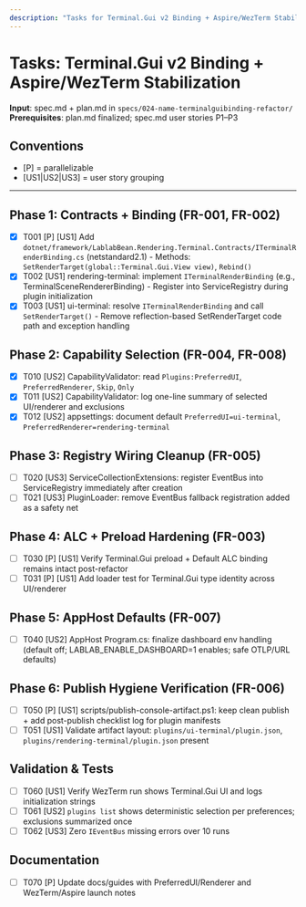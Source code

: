 ```yaml
---
description: "Tasks for Terminal.Gui v2 Binding + Aspire/WezTerm Stabilization"
---
```


# Tasks: Terminal.Gui v2 Binding + Aspire/WezTerm Stabilization

**Input**: spec.md + plan.md in `specs/024-name-terminalguibinding-refactor/`
**Prerequisites**: plan.md finalized; spec.md user stories P1–P3

## Conventions

- [P] = parallelizable
- [US1|US2|US3] = user story grouping

---

## Phase 1: Contracts + Binding (FR-001, FR-002)

- [X] T001 [P] [US1] Add `dotnet/framework/LablabBean.Rendering.Terminal.Contracts/ITerminalRenderBinding.cs` (netstandard2.1)
      - Methods: `SetRenderTarget(global::Terminal.Gui.View view)`, `Rebind()`
- [X] T002 [US1] rendering-terminal: implement `ITerminalRenderBinding` (e.g., TerminalSceneRendererBinding)
      - Register into ServiceRegistry during plugin initialization
- [X] T003 [US1] ui-terminal: resolve `ITerminalRenderBinding` and call `SetRenderTarget()`
      - Remove reflection-based SetRenderTarget code path and exception handling

## Phase 2: Capability Selection (FR-004, FR-008)

- [X] T010 [US2] CapabilityValidator: read `Plugins:PreferredUI`, `PreferredRenderer`, `Skip`, `Only`
- [X] T011 [US2] CapabilityValidator: log one-line summary of selected UI/renderer and exclusions
- [X] T012 [US2] appsettings: document default `PreferredUI=ui-terminal`, `PreferredRenderer=rendering-terminal`

## Phase 3: Registry Wiring Cleanup (FR-005)

- [ ] T020 [US3] ServiceCollectionExtensions: register EventBus into ServiceRegistry immediately after creation
- [ ] T021 [US3] PluginLoader: remove EventBus fallback registration added as a safety net

## Phase 4: ALC + Preload Hardening (FR-003)

- [ ] T030 [P] [US1] Verify Terminal.Gui preload + Default ALC binding remains intact post-refactor
- [ ] T031 [P] [US1] Add loader test for Terminal.Gui type identity across UI/renderer

## Phase 5: AppHost Defaults (FR-007)

- [ ] T040 [US2] AppHost Program.cs: finalize dashboard env handling (default off; LABLAB_ENABLE_DASHBOARD=1 enables; safe OTLP/URL defaults)

## Phase 6: Publish Hygiene Verification (FR-006)

- [ ] T050 [P] [US1] scripts/publish-console-artifact.ps1: keep clean publish + add post-publish checklist log for plugin manifests
- [ ] T051 [US1] Validate artifact layout: `plugins/ui-terminal/plugin.json`, `plugins/rendering-terminal/plugin.json` present

## Validation & Tests

- [ ] T060 [US1] Verify WezTerm run shows Terminal.Gui UI and logs initialization strings
- [ ] T061 [US2] `plugins list` shows deterministic selection per preferences; exclusions summarized once
- [ ] T062 [US3] Zero `IEventBus` missing errors over 10 runs

## Documentation

- [ ] T070 [P] Update docs/guides with PreferredUI/Renderer and WezTerm/Aspire launch notes
